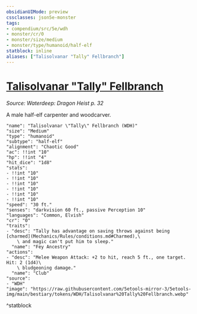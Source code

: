 ```yaml
---
obsidianUIMode: preview
cssclasses: json5e-monster
tags:
- compendium/src/5e/wdh
- monster/cr/0
- monster/size/medium
- monster/type/humanoid/half-elf
statblock: inline
aliases: ["Talisolvanar "Tally" Fellbranch"]
---
```

# [Talisolvanar "Tally" Fellbranch](Mechanics\bestiary\npc/talisolvanar-tally-fellbranch-wdh.md)
*Source: Waterdeep: Dragon Heist p. 32*  

A male half-elf carpenter and woodcarver.

```statblock
"name": "Talisolvanar \"Tally\" Fellbranch (WDH)"
"size": "Medium"
"type": "humanoid"
"subtype": "half-elf"
"alignment": "Chaotic Good"
"ac": !!int "10"
"hp": !!int "4"
"hit_dice": "1d8"
"stats":
- !!int "10"
- !!int "10"
- !!int "10"
- !!int "10"
- !!int "10"
- !!int "10"
"speed": "30 ft."
"senses": "darkvision 60 ft., passive Perception 10"
"languages": "Common, Elvish"
"cr": "0"
"traits":
- "desc": "Tally has advantage on saving throws against being [charmed](Mechanics/Rules/conditions.md#Charmed),\
    \ and magic can't put him to sleep."
  "name": "Fey Ancestry"
"actions":
- "desc": "Melee Weapon Attack: +2 to hit, reach 5 ft., one target. Hit: 2 (1d4)\
    \ bludgeoning damage."
  "name": "Club"
"source":
- "WDH"
"image": "https://raw.githubusercontent.com/5etools-mirror-3/5etools-img/main/bestiary/tokens/WDH/Talisolvanar%20Tally%20Fellbranch.webp"
```
^statblock